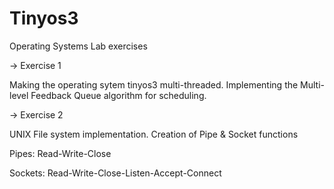 # Tinyos3
Operating Systems Lab exercises

-> Exercise 1

Making the operating sytem tinyos3 multi-threaded.
Implementing the Multi-level Feedback Queue algorithm for scheduling.

-> Exercise 2

UNIX File system implementation. Creation of Pipe & Socket functions

Pipes: Read-Write-Close

Sockets: Read-Write-Close-Listen-Accept-Connect
